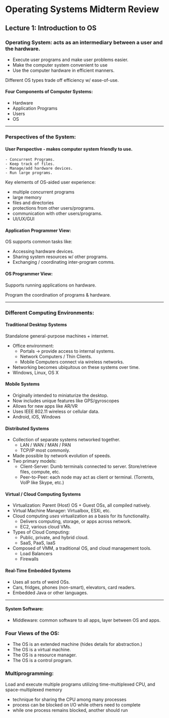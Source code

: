 # Operating Systems Midterm Review

## Lecture 1: Introduction to OS

### Operating System: acts as an intermediary between a user and the hardware.
* Execute user programs and make user problems easier.
* Make the computer system convenient to use
* Use the computer hardware in efficient manners.

Different OS types trade off efficiency w/ ease-of-use.

#### Four Components of Computer Systems:
* Hardware
* Application Programs
* Users
* OS
---

### Perspectives of the System:

#### User Perspective - makes computer system friendly to use.

    - Concurrent Programs.
    - Keep track of files.
    - Manage/add hardware devices.
    - Run large programs.

Key elements of OS-aided user experience:

* multiple concurrent programs
* large memory
* files and directories
* protections from other users/programs.
* communication with other users/programs.
* UI/UX/GUI

#### Application Programmer View:

OS supports common tasks like:
* Accessing hardware devices.
* Sharing system resources w/ other programs.
* Exchanging / coordinating inter-program comms.

#### OS Programmer View:

Supports running applications on hardware.

Program the coordination of programs & hardware.

---

### Different Computing Environments:

#### Traditional Desktop Systems

Standalone general-purpose machines + internet.

* Office environment:
    - Portals -> provide access to internal systems.
    - Network Computers / Thin Clients.
    - Mobile Computers connect via wireless networks.
* Networking becomes ubiquitous on these systems over time.
* Windows, Linux, OS X

#### Mobile Systems

* Originally intended to miniaturize the desktop.
* Now includes unique features like GPS/gyroscopes
* Allows for new apps like AR/VR
* Uses IEEE 802.11 wireless or cellular data.
* Android, iOS, Windows

#### Distributed Systems

* Collection of separate systems networked together.
    - LAN / WAN / MAN / PAN
    - TCP/IP most commonly.
* Made possible by network evolution of speeds.
* Two primary models:
    - Client-Server: Dumb terminals connected to server. Store/retrieve files, compute, etc.
    - Peer-to-Peer: each node may act as client or terminal. (Torrents, VoIP like Skype, etc.)

#### Virtual / Cloud Computing Systems

* Virtualization: Parent (Host) OS + Guest OSs, all compiled natively.
* Virtual Machine Manager: Virtualbox, ESXi, etc.
* Cloud computing *uses* virtualization as a basis for its functionality.
    - Delivers computing, storage, or apps across network.
    - EC2, various cloud VMs.
* Types of Cloud Computing:
    - Public, private, and hybrid cloud.
    - SaaS, PaaS, IaaS
* Composed of VMM, a traditional OS, and cloud management tools.
    - Load Balancers
    - Firewalls

#### Real-Time Embedded Systems

* Uses all sorts of weird OSs.
* Cars, fridges, phones (non-smart), elevators, card readers.
* Embedded Java or other languages.

---

#### System Software:
* Middleware: common software to all apps, layer between OS and apps.

### Four Views of the OS:
* The OS is an extended machine (hides details for abstraction.)
* The OS is a virtual machine. 
* The OS is a resource manager.
* The OS is a control program.

### Multiprogramming: 
Load and execute multiple programs utilizing time-multiplexed CPU, and space-multiplexed memory
* technique for sharing the CPU among many processes
* process can be blocked on I/O while others need to complete
* while one process remains blocked, another should run


